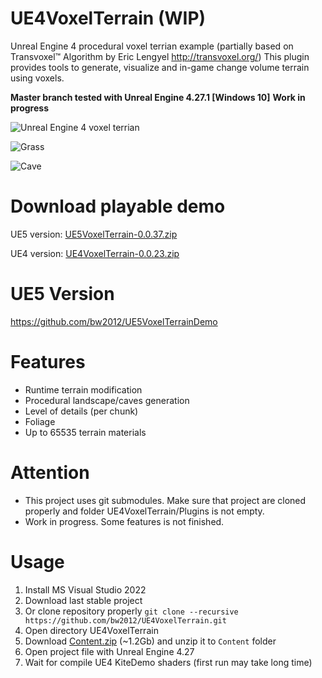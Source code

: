 # UE4VoxelTerrain (WIP)
Unreal Engine 4 procedural voxel terrian example (partially based on Transvoxel™ Algorithm by Eric Lengyel http://transvoxel.org/)
This plugin provides tools to generate, visualize and in-game change volume terrain using voxels.

**Master branch tested with Unreal Engine 4.27.1 [Windows 10]**
**Work in progress**

![Unreal Engine 4 voxel terrian](https://github.com/bw2012/UE4VoxelTerrain/blob/master/terrain.gif?raw=true)

![Grass](https://github.com/bw2012/UE4VoxelTerrain/blob/master/grass.gif?raw=true)

![Cave](https://github.com/bw2012/UE4VoxelTerrain/blob/master/cave.gif?raw=true)

# Download playable demo
UE5 version: [UE5VoxelTerrain-0.0.37.zip](https://cutt.ly/z2yhLnA) 

UE4 version: [UE4VoxelTerrain-0.0.23.zip](https://bit.ly/3v4F13A) 

# UE5 Version

https://github.com/bw2012/UE5VoxelTerrainDemo

# Features
* Runtime terrain modification
* Procedural landscape/caves generation
* Level of details (per chunk)
* Foliage
* Up to 65535 terrain materials


# Attention
* This project uses git submodules. Make sure that project are cloned properly and folder UE4VoxelTerrain/Plugins is not empty.
* Work in progress. Some features is not finished.

# Usage
1. Install MS Visual Studio 2022
2. Download last stable project 
3. Or clone repository properly ```git clone --recursive https://github.com/bw2012/UE4VoxelTerrain.git```
4. Open directory UE4VoxelTerrain
5. Download [Content.zip](https://drive.google.com/file/d/1lvWXYaOzaiHsp0OgZyLBL7G_NSyvf9sT/view?usp=sharing) (~1.2Gb) and unzip it to ```Content``` folder
6. Open project file with Unreal Engine 4.27
7. Wait for compile UE4 KiteDemo shaders (first run may take long time)


